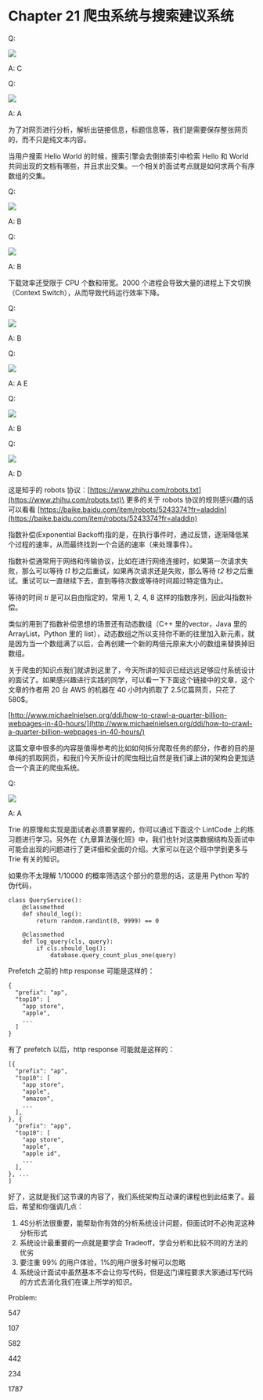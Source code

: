 # Chapter 21 爬虫系统与搜索建议系统

Q:

![](<.gitbook/assets/image (27).png>)

A: C



Q:

![](<.gitbook/assets/image (19).png>)

A: A

为了对网页进行分析，解析出链接信息，标题信息等，我们是需要保存整张网页的，而不只是纯文本内容。



当用户搜索 Hello World 的时候，搜索引擎会去倒排索引中检索 Hello 和 World 共同出现的文档有哪些，并且求出交集。一个相关的面试考点就是如何求两个有序数组的交集。



Q:

![](<.gitbook/assets/image (57).png>)

A: B



Q:

![](<.gitbook/assets/image (23).png>)

A: B

下载效率还受限于 CPU 个数和带宽。2000 个进程会导致大量的进程上下文切换（Context Switch），从而导致代码运行效率下降。





Q:

![](<.gitbook/assets/image (74).png>)

A: B



Q:

![](<.gitbook/assets/image (9).png>)

A: A E



Q:

![](<.gitbook/assets/image (7).png>)

A: B



Q:

![](<.gitbook/assets/image (43).png>)

A: D



这是知乎的 robots 协议：[https://www.zhihu.com/robots.txt](https://www.zhihu.com/robots.txt)\
更多的关于 robots 协议的规则感兴趣的话可以看看 [https://baike.baidu.com/item/robots/5243374?fr=aladdin](https://baike.baidu.com/item/robots/5243374?fr=aladdin)



指数补偿(Exponential Backoff)指的是，在执行事件时，通过反馈，逐渐降低某个过程的速率，从而最终找到一个合适的速率（来处理事件）。

指数补偿通常用于网络和传输协议，比如在进行网络连接时，如果第一次请求失败，那么可以等待 _t1_ 秒之后重试，如果再次请求还是失败，那么等待 _t2_ 秒之后重试。重试可以一直继续下去，直到等待次数或等待时间超过特定值为止。

等待的时间 _ti_ 是可以自由指定的，常用 1, 2, 4, 8 这样的指数序列，因此叫指数补偿。

类似的用到了指数补偿思想的场景还有动态数组（C++ 里的vector，Java 里的 ArrayList，Python 里的 list），动态数组之所以支持你不断的往里加入新元素，就是因为当一个数组满了以后，会再创建一个新的两倍元原来大小的数组来替换掉旧数组。

关于爬虫的知识点我们就讲到这里了，今天所讲的知识已经远远足够应付系统设计的面试了。如果感兴趣进行实践的同学，可以看一下下面这个链接中的文章，这个文章的作者用 20 台 AWS 的机器在 40 小时内抓取了 2.5亿篇网页，只花了 580$。

[http://www.michaelnielsen.org/ddi/how-to-crawl-a-quarter-billion-webpages-in-40-hours/](http://www.michaelnielsen.org/ddi/how-to-crawl-a-quarter-billion-webpages-in-40-hours/)

这篇文章中很多的内容是值得参考的比如如何拆分爬取任务的部分，作者的目的是单纯的抓取网页，和我们今天所设计的爬虫相比自然是我们课上讲的架构会更加适合一个真正的爬虫系统。



Q:

![](<.gitbook/assets/image (87).png>)

A: A



Trie 的原理和实现是面试者必须要掌握的，你可以通过下面这个 LintCode 上的练习题进行学习。另外在《九章算法强化班》中，我们也针对这类数据结构及面试中可能会出现的问题进行了更详细和全面的介绍。大家可以在这个班中学到更多与 Trie 有关的知识。



如果你不太理解 1/10000 的概率筛选这个部分的意思的话，这是用 Python 写的伪代码，

```
class QueryService():
    @classmethod
    def should_log():
        return random.randint(0, 9999) == 0

    @classmethod
    def log_query(cls, query):
        if cls.should_log():
            database.query_count_plus_one(query)
```



Prefetch 之前的 http response 可能是这样的：

```
{
  "prefix": "ap",
  "top10": [
    "app store",
    "apple",
    ...
  ]
}
```

有了 prefetch 以后，http response 可能就是这样的：

```
[{
  "prefix": "ap",
  "top10": [
    "app store",
    "apple",
    "amazon",
    ...
  ],
}, {
  "prefix": "app",
  "top10": [
    "app store",
    "apple",
    "apple id",
    ...
  ],
}, ...
]
```



好了，这就是我们这节课的内容了，我们系统架构互动课的课程也到此结束了。最后，希望和你强调几点：

1. 4S分析法很重要，能帮助你有效的分析系统设计问题，但面试时不必拘泥这种分析形式
2. 系统设计最重要的一点就是要学会 Tradeoff，学会分析和比较不同的方法的优劣
3. 要注重 99% 的用户体验，1%的用户很多时候可以忽略
4. 系统设计面试中虽然基本不会让你写代码，但是这门课程要求大家通过写代码的方式去消化我们在课上所学的知识。



Problem:

547

107

582

442

234

1787

